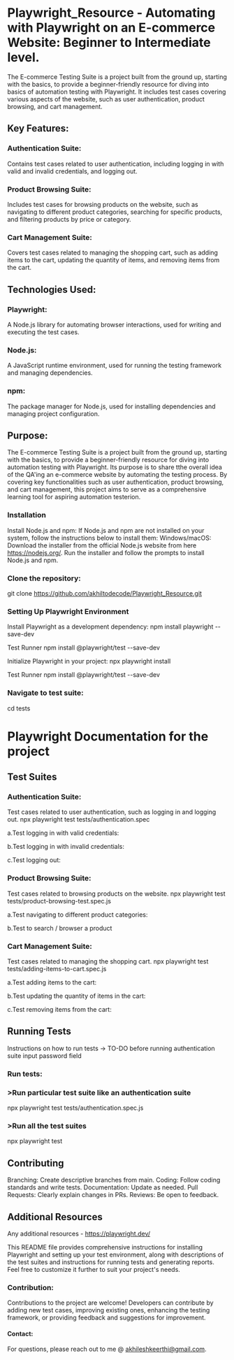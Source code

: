 # Playwright_Resource - Automating with Playwright on an E-commerce Website: Beginner to Intermediate level.
The E-commerce Testing Suite is a project built from the ground up, starting with the basics, to provide a beginner-friendly resource for diving into basics of automation testing with Playwright.
It includes test cases covering various aspects of the website, such as user authentication, product browsing, and cart management.

## Key Features:
### Authentication Suite: 
Contains test cases related to user authentication, including logging in with valid and invalid credentials, and logging out.
### Product Browsing Suite: 
Includes test cases for browsing products on the website, such as navigating to different product categories, searching for specific products, and filtering products by price or category.
### Cart Management Suite: 
Covers test cases related to managing the shopping cart, such as adding items to the cart, updating the quantity of items, and removing items from the cart.

## Technologies Used:
### Playwright: 
A Node.js library for automating browser interactions, used for writing and executing the test cases.
### Node.js:
A JavaScript runtime environment, used for running the testing framework and managing dependencies.
### npm: 
The package manager for Node.js, used for installing dependencies and managing project configuration.

## Purpose:
The E-commerce Testing Suite is a project built from the ground up, starting with the basics, to provide a beginner-friendly resource for diving into automation testing with Playwright. Its purpose is to share tthe overall idea of the QA'ing an e-commerce website by automating the testing process. By covering key functionalities such as user authentication, product browsing, and cart management, this project aims to serve as a comprehensive learning tool for aspiring automation testerion.

### Installation
Install Node.js and npm:
If Node.js and npm are not installed on your system, follow the instructions below to install them:
Windows/macOS:
Download the installer from the official Node.js website from here https://nodejs.org/.
Run the installer and follow the prompts to install Node.js and npm.

### Clone the repository:
git clone https://github.com/akhiltodecode/Playwright_Resource.git

### Setting Up Playwright Environment
Install Playwright as a development dependency:
npm install playwright --save-dev

Test Runner
npm install @playwright/test --save-dev

Initialize Playwright in your project:
npx playwright install

Test Runner
npm install @playwright/test --save-dev

### Navigate to test suite:
cd tests

# Playwright Documentation for the project
## Test Suites
### Authentication Suite:
Test cases related to user authentication, such as logging in and logging out.
npx playwright test tests/authentication.spec

a.Test logging in with valid credentials:

b.Test logging in with invalid credentials:

c.Test logging out:

### Product Browsing Suite:
Test cases related to browsing products on the website.
npx playwright test tests/product-browsing-test.spec.js

a.Test navigating to different product categories:

b.Test to search / browser a product

### Cart Management Suite:
Test cases related to managing the shopping cart.
npx playwright test tests/adding-items-to-cart.spec.js

a.Test adding items to the cart:

b.Test updating the quantity of items in the cart:

c.Test removing items from the cart:

## Running Tests
Instructions on how to run tests -> TO-DO before running authentication suite input password field

### Run tests:

### >Run particular test suite like an authentication suite
npx playwright test tests/authentication.spec.js

### >Run all the test suites
npx playwright test 

## Contributing
Branching: Create descriptive branches from main.
Coding: Follow coding standards and write tests.
Documentation: Update as needed.
Pull Requests: Clearly explain changes in PRs.
Reviews: Be open to feedback.

## Additional Resources
Any additional resources - https://playwright.dev/

This README file provides comprehensive instructions for installing Playwright and setting up your test environment, along with descriptions of the test suites and instructions for running tests and generating reports. Feel free to customize it further to suit your project's needs.


### Contribution:
Contributions to the project are welcome! Developers can contribute by adding new test cases, improving existing ones, enhancing the testing framework, or providing feedback and suggestions for improvement.

#### Contact:
For questions, please reach out to me @ akhileshkeerthi@gmail.com.
